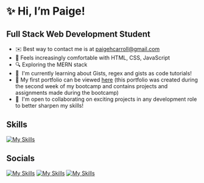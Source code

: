 # ✨ Hi, I’m Paige!

## Full Stack Web Development Student
* ✉️  Best way to contact me is at [paigehcarroll@gmail.com](mailto:paigehcarroll@gmail.com)
* 🚀  Feels increasingly comfortable with HTML, CSS, JavaScript
* 🔍  Exploring the MERN stack
* 🧠  I'm currently learning about Gists, regex and gists as code tutorials!
* 📃  My first portfolio can be viewed [here](https://sillytsundere.github.io/personal-portfolio/) (this portfolio was created during the second week of my bootcamp and contains projects and assignments made during the bootcamp)
* 🤝  I'm open to collaborating on exciting projects in any development role to better sharpen my skills!

## Skills
[![My Skills](https://skillicons.dev/icons?i=js,html,css,bootstrap,express,git,jquery,heroku,md,mysql,nodejs,sequelize,mongodb,tailwind,jest,vscode)](https://skillicons.dev)

<!---
sillytsundere/sillytsundere is a ✨ special ✨ repository because its `README.md` (this file) appears on your GitHub profile.
You can click the Preview link to take a look at your changes.
--->

## Socials
[![My Skills](https://skillicons.dev/icons?i=github)](https://github.com/sillytsundere)
[![My Skills](https://skillicons.dev/icons?i=linkedin)](https://www.linkedin.com/in/paigehcarroll2113/)
[![My Skills](https://skillicons.dev/icons?i=instagram)](https://www.instagram.com/sillytsundere/)
